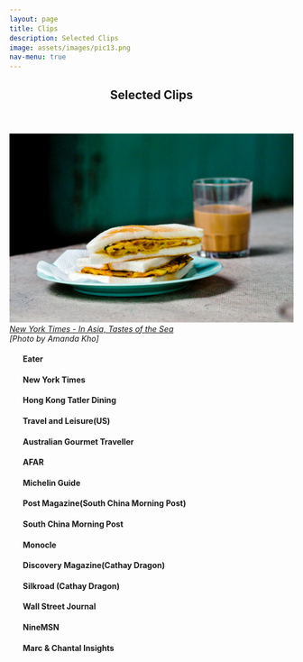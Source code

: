 ```yaml
---
layout: page
title: Clips
description: Selected Clips
image: assets/images/pic13.png
nav-menu: true
---
```


<!-- Main -->
<div id="main">

<!-- One -->
<section id="one">
	<div class="inner">
		<header class="major">
			<h2>Selected Clips</h2>
			</header>
		<p><span class="image fit"><img src="assets/images/pic13.png" alt="" /><i><a href="http://www.nytimes.com/interactive/2015/02/18/travel/In-Asia-Tastes-of-the-Sea.html?ref=travel" target="_blank">New York Times - In Asia, Tastes of the Sea</a><br />[Photo by Amanda Kho]</i></span>
<div class="row">
<div class="4u 12u$(medium)">
<ul class="alt">
<h4>Eater</h4>
<h4>New York Times</h4>
<h4>Hong Kong Tatler Dining</h4>
<h4>Travel and Leisure(US)</h4>
<h4>Australian Gourmet Traveller</h4>
</ul>
</div>
<div class="4u 12u$(medium)">
<ul class="alt">
<h4>AFAR</h4>
<h4>Michelin Guide</h4>
<h4>Post Magazine(South China Morning Post)</h4>
<h4>South China Morning Post</h4>
<h4>Monocle</h4>
</ul>
</div>
<div class="4u 12u$(medium)">
<ul class="alt">
<h4>Discovery Magazine(Cathay Dragon)</h4>
<h4>Silkroad (Cathay Dragon)</h4>
<h4>Wall Street Journal</h4>
<h4>NineMSN</h4>
<h4>Marc & Chantal Insights</h4>
</ul>
</div>
</div>
		</p>
	</div>
</section>


</div>
